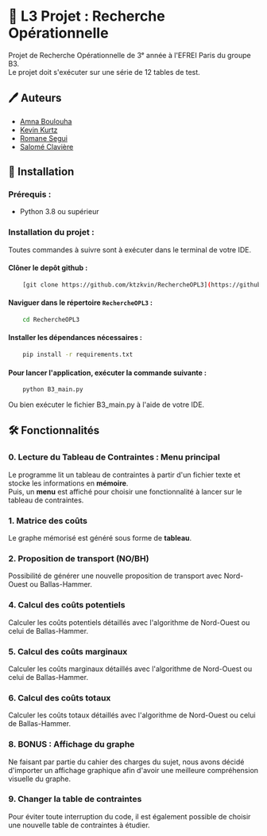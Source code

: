 
# 🧮 L3 Projet : Recherche Opérationnelle

Projet de Recherche Opérationnelle de 3ᵉ année à l'EFREI Paris du groupe B3.<br />
Le projet doit s'exécuter sur une série de 12 tables de test. 

## 🖊️ Auteurs 

- [Amna Boulouha](https://github.com/blhmna)
- [Kevin Kurtz](https://github.com/ktzkvin)
- [Romane Segui](https://github.com/Airseg)
- [Salomé Clavière](https://github.com/salobinks)
	

## 💾 Installation 

### Prérequis :
- Python 3.8 ou supérieur

### Installation du projet :

Toutes commandes à suivre sont à exécuter dans le terminal de votre IDE.

#### Clôner le depôt github :
```bash
    [git clone https://github.com/ktzkvin/RechercheOPL3](https://github.com/ktzkvin/RechercheOPL3.git)
```

#### Naviguer dans le répertoire `RechercheOPL3` :
```bash
    cd RechercheOPL3
```

#### Installer les dépendances nécessaires :
```bash
    pip install -r requirements.txt
```

#### Pour lancer l'application, exécuter la commande suivante :
```bash
    python B3_main.py
```

Ou bien exécuter le fichier B3_main.py à l'aide de votre IDE.
## 🛠️ Fonctionnalités


### 0. Lecture du Tableau de Contraintes : Menu principal
Le programme lit un tableau de contraintes à partir d'un fichier texte et stocke les informations en **mémoire**.<br />
Puis, un **menu** est affiché pour choisir une fonctionnalité à lancer sur le tableau de contraintes.

### 1. Matrice des coûts
Le graphe mémorisé est généré sous forme de **tableau**.<br />

### 2. Proposition de transport (NO/BH)
Possibilité de générer une nouvelle proposition de transport avec Nord-Ouest ou Ballas-Hammer.

### 4. Calcul des coûts potentiels
Calculer les coûts potentiels détaillés avec l'algorithme de Nord-Ouest ou celui de Ballas-Hammer.

### 5. Calcul des coûts marginaux
Calculer les coûts marginaux détaillés avec l'algorithme de Nord-Ouest ou celui de Ballas-Hammer.

### 6. Calcul des coûts totaux
Calculer les coûts totaux détaillés avec l'algorithme de Nord-Ouest ou celui de Ballas-Hammer.

### 8. BONUS : Affichage du graphe
Ne faisant par partie du cahier des charges du sujet, nous avons décidé d'importer un affichage graphique afin d'avoir une meilleure compréhension visuelle du graphe.

### 9. Changer la table de contraintes
Pour éviter toute interruption du code, il est également possible de choisir une nouvelle table de contraintes à étudier.
